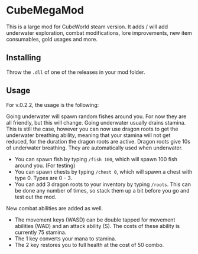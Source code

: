 # CubeMegaMod
This is a large mod for CubeWorld steam version. It adds / will add underwater exploration, combat modifications,
lore improvements, new item consumables, gold usages and more.

## Installing
Throw the `.dll` of one of the releases in your mod folder.

## Usage
For v.0.2.2, the usage is the following:

Going underwater will spawn random fishes around you. For now they are all friendly, but this will change.
Going underwater usually drains stamina. 
This is still the case, however you can now use dragon roots to get the underwater breathing ability, meaning that your stamina will not get reduced, for the duration the dragon roots are active.
Dragon roots give 10s of underwater breathing. 
They are automatically used when underwater.

- You can spawn fish by typing `/fish 100`, which will spawn 100 fish around you. (For testing)
- You can spawn chests by typing `/chest 0`, which will spawn a chest with type 0. Types are 0 - 3.
- You can add 3 dragon roots to your inventory by typing `/roots`. This can be done any number of times, so stack them up a bit before you go and test out the mod.

New combat abilities are added as well. 
- The movement keys (WASD) can be double tapped for movement abilities (WAD) and an attack ability (S). The costs of these ability is currently 75 stamina.
- The 1 key converts your mana to stamina.
- The 2 key restores you to full health at the cost of 50 combo.

